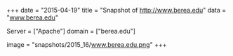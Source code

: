 
+++
date = "2015-04-19"
title = "Snapshot of http://www.berea.edu"
data = "www.berea.edu"

Server = ["Apache"]
domain = ["berea.edu"]

  image = "snapshots/2015_16/www.berea.edu.png"
+++
#
